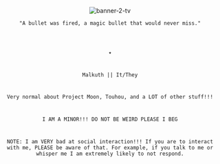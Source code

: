 <p align="center"><img src="https://i.ibb.co/BHCpvC0x/banner-2-tv.png" alt="banner-2-tv"></p>

<p align="center"><code style>"A bullet was fired, a magic bullet that would never miss."</p>

<p align="center">✦</p>
<p align="center">Malkuth || It/They</p>
<p align="center">Very normal about Project Moon, Touhou, and a LOT of other stuff!!!</p>
<p align="center">I AM A MINOR!!! DO NOT BE WEIRD PLEASE I BEG</p>
<p align="center">NOTE: I am VERY bad at social interaction!!! If you are to interact with me, PLEASE be aware of that. For example, if you talk to me or whisper me I am extremely likely to not respond.</p>
